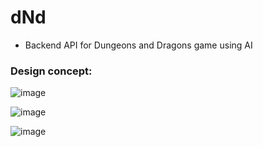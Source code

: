 # dNd
* Backend API for Dungeons and Dragons game using AI

### Design concept:

![image](https://github.com/pallasite99/dNd/assets/26508636/0c42655f-bf5f-4af1-ad97-76be7ea5b812)

![image](https://github.com/pallasite99/dNd/assets/26508636/c5cc5338-ea6a-4ded-a4f4-c7df4bd5b25d)

![image](https://github.com/pallasite99/dNd/assets/26508636/ae14a493-d8f9-43a7-99a3-44ca40b68d90)


